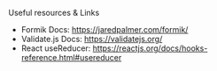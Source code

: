 Useful resources & Links

- Formik Docs: https://jaredpalmer.com/formik/
- Validate.js Docs: https://validatejs.org/
- React useReducer: https://reactjs.org/docs/hooks-reference.html#usereducer